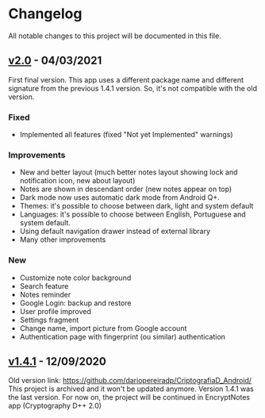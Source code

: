 # Changelog

All notable changes to this project will be documented in this file.

## [v2.0] - 04/03/2021
First final version. This app uses a different package name and different signature from the previous
1.4.1 version. So, it's not compatible with the old version.

### Fixed
- Implemented all features (fixed "Not yet Implemented" warnings)

### Improvements
- New and better layout (much better notes layout showing lock and notification icon, new about layout)
- Notes are shown in descendant order (new notes appear on top)
- Dark mode now uses automatic dark mode from Android Q+.
- Themes: it's possible to choose between dark, light and system default
- Languages: it's possible to choose between English, Portuguese and system default.
- Using default navigation drawer instead of external library
- Many other improvements


### New
- Customize note color background
- Search feature
- Notes reminder
- Google Login: backup and restore
- User profile improved
- Settings fragment
- Change name, import picture from Google account
- Authentication page with fingerprint (ou similar) authentication


## [v1.4.1] - 12/09/2020
Old version link: https://github.com/dariopereiradp/CriptografiaD_Android/
This project is archived and it won't be updated anymore. Version 1.4.1 was the last version.
For now on, the project will be continued in EncryptNotes app (Cryptography D++ 2.0)

[v2.0]: https://github.com/dariopereiradp/EncryptNotes/releases/tag/v2.0
[v1.4.1]: https://github.com/dariopereiradp/CriptografiaD_Android/releases/tag/v.1.4.1
